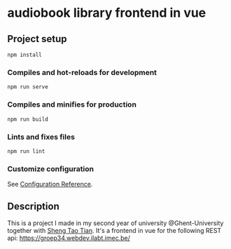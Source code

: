 # audiobook library frontend in vue

## Project setup
```
npm install
```

### Compiles and hot-reloads for development
```
npm run serve
```

### Compiles and minifies for production
```
npm run build
```

### Lints and fixes files
```
npm run lint
```

### Customize configuration
See [Configuration Reference](https://cli.vuejs.org/config/).

## Description
This is a project I made in my second year of university @Ghent-University together with [Sheng Tao Tian](https://github.com/GashinRS).
It's a frontend in vue for the following REST api: https://groep34.webdev.ilabt.imec.be/
